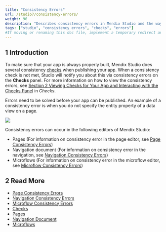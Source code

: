 ```yaml
---
title: "Consistency Errors"
url: /studio7/consistency-errors/
weight: 90
description: "Describes consistency errors in Mendix Studio and the way to fix them."
tags: ["studio", "consistency errors", "checks", "errors"]
#If moving or renaming this doc file, implement a temporary redirect and let the respective team know they should update the URL in the product. See Mapping to Products for more details.
---
```


## 1 Introduction 

To make sure that your app is always properly built, Mendix Studio does several consistency [checks](/studio7/checks/) when publishing your app. When a consistency check is not met, Studio will notify you about this via consistency errors on the **Checks** panel. For more information on how to view the consistency errors, see [Section 2 Viewing Checks for Your App and Interacting with the Checks Panel](/studio7/checks/#viewing-checks) in *Checks*. 

Errors need to be solved before your app can be published. An example of a consistency error is when you do not specify the entity property of a data view on a page. 

![](/attachments/studio7/consistency-errors/data-view-no-entity.png)

Consistency errors can occur in the following editors of Mendix Studio:

* Pages (For information on consistency error in the page editor, see [Page Consistency Errors](/studio7/consistency-errors-pages/))
* Navigation document (For information on consistency error in the navigation, see [Navigation Consistency Errors](/studio7/consistency-errors-navigation/))
* Microflows (For information on consistency error in the microflow editor, see [Microflow Consistency Errors](/studio7/consistency-errors-microflows/))

##  2 Read More

* [Page Consistency Errors](/studio7/consistency-errors-pages/)
* [Navigation Consistency Errors](/studio7/consistency-errors-navigation/)
* [Microflow Consistency Errors](/studio7/consistency-errors-microflows/)
* [Checks](/studio7/checks/)
* [Pages](/studio7/page-editor/)
* [Navigation Document](/studio7/navigation/)
* [Microflows](/studio7/microflows/)